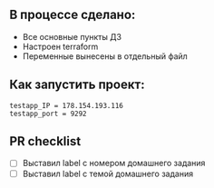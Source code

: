 ## В процессе сделано:
 - Все основные пункты ДЗ
 - Настроен terraform
 - Переменные вынесены в отдельный файл

## Как запустить проект:
    testapp_IP = 178.154.193.116
    testapp_port = 9292

## PR checklist
 - [ ] Выставил label с номером домашнего задания
 - [ ] Выставил label с темой домашнего задания
